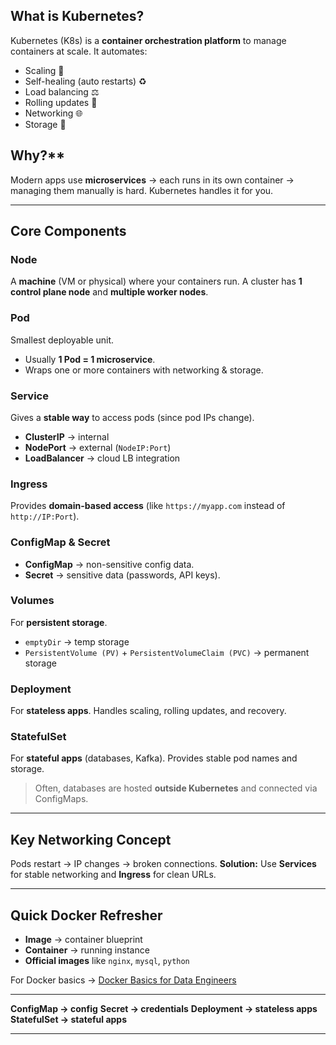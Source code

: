 ## What is Kubernetes?

Kubernetes (K8s) is a **container orchestration platform** to manage containers at scale.
It automates:

* Scaling 🔄
* Self-healing (auto restarts) ♻️
* Load balancing ⚖️
* Rolling updates 🚀
* Networking 🌐
* Storage 💾

## Why?**
Modern apps use **microservices** → each runs in its own container → managing them manually is hard. Kubernetes handles it for you.

---

## Core Components

### Node

A **machine** (VM or physical) where your containers run.
A cluster has **1 control plane node** and **multiple worker nodes**.

### Pod

Smallest deployable unit.

* Usually **1 Pod = 1 microservice**.
* Wraps one or more containers with networking & storage.

### Service

Gives a **stable way** to access pods (since pod IPs change).

* **ClusterIP** → internal
* **NodePort** → external (`NodeIP:Port`)
* **LoadBalancer** → cloud LB integration

### Ingress

Provides **domain-based access** (like `https://myapp.com` instead of `http://IP:Port`).

### ConfigMap & Secret

* **ConfigMap** → non-sensitive config data.
* **Secret** → sensitive data (passwords, API keys).

### Volumes

For **persistent storage**.

* `emptyDir` → temp storage
* `PersistentVolume (PV)` + `PersistentVolumeClaim (PVC)` → permanent storage

### Deployment

For **stateless apps**. Handles scaling, rolling updates, and recovery.

### StatefulSet

For **stateful apps** (databases, Kafka). Provides stable pod names and storage.

> Often, databases are hosted **outside Kubernetes** and connected via ConfigMaps.

---

## Key Networking Concept

Pods restart → IP changes → broken connections.
**Solution:** Use **Services** for stable networking and **Ingress** for clean URLs.

---

## Quick Docker Refresher

* **Image** → container blueprint
* **Container** → running instance
* **Official images** like `nginx`, `mysql`, `python`

For Docker basics → [Docker Basics for Data Engineers](https://github.com/mohhddhassan/Docker-Basics-for-Data-Engineers)

---

**ConfigMap → config**
**Secret → credentials**
**Deployment → stateless apps**
**StatefulSet → stateful apps**

---